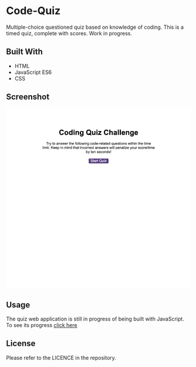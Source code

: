 # Code-Quiz
Multiple-choice questioned quiz based on knowledge of coding. This is a timed quiz, complete with scores. Work in progress.

## Built With
* HTML
* JavaScript ES6
* CSS

## Screenshot
![Javascript Code Quiz](assets/images/code-quiz-screenshot.png)

## Usage
The quiz web application is still in progress of being built with JavaScript. To see its progress [click here](https://chriscds.github.io/Code-Quiz/index.html)

## License
Please refer to the LICENCE in the repository.
